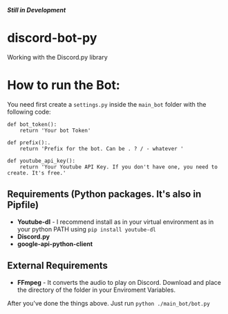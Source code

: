 __*Still in Development*__

# discord-bot-py
Working with the Discord.py library

# How to run the Bot:

You need first create a `settings.py` inside the `main_bot` folder with the following code:

```
def bot_token():
    return 'Your bot Token'

def prefix():.
    return 'Prefix for the bot. Can be . ? / - whatever '

def youtube_api_key():
    return 'Your Youtube API Key. If you don't have one, you need to create. It's free.'
```

## Requirements (Python packages. It's also in Pipfile)
* **Youtube-dl** - I recommend install as in your virtual environment as in your python PATH using `pip install youtube-dl`
* **Discord.py**
* **google-api-python-client**

## External Requirements
* **FFmpeg** - It converts the audio to play on Discord. Download and place the directory of the folder in your Enviroment Variables.

After you've done the things above. Just run `python ./main_bot/bot.py`
